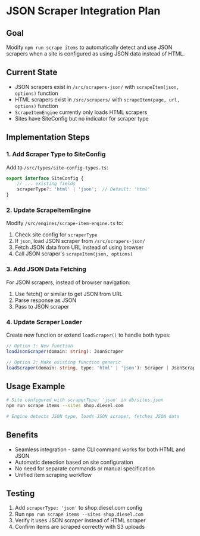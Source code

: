 # JSON Scraper Integration Plan

## Goal
Modify `npm run scrape items` to automatically detect and use JSON scrapers when a site is configured as using JSON data instead of HTML.

## Current State
- JSON scrapers exist in `/src/scrapers-json/` with `scrapeItem(json, options)` function
- HTML scrapers exist in `/src/scrapers/` with `scrapeItem(page, url, options)` function  
- `ScrapeItemEngine` currently only loads HTML scrapers
- Sites have SiteConfig but no indicator for scraper type

## Implementation Steps

### 1. Add Scraper Type to SiteConfig
Add to `/src/types/site-config-types.ts`:
```typescript
export interface SiteConfig {
    // ... existing fields
    scraperType?: 'html' | 'json';  // Default: 'html'
}
```

### 2. Update ScrapeItemEngine
Modify `/src/engines/scrape-item-engine.ts` to:
1. Check site config for `scraperType`
2. If `json`, load JSON scraper from `/src/scrapers-json/`
3. Fetch JSON data from URL instead of using browser
4. Call JSON scraper's `scrapeItem(json, options)`

### 3. Add JSON Data Fetching
For JSON scrapers, instead of browser navigation:
1. Use fetch() or similar to get JSON from URL
2. Parse response as JSON
3. Pass to JSON scraper

### 4. Update Scraper Loader
Create new function or extend `loadScraper()` to handle both types:
```typescript
// Option 1: New function
loadJsonScraper(domain: string): JsonScraper

// Option 2: Make existing function generic
loadScraper(domain: string, type: 'html' | 'json'): Scraper | JsonScraper
```

## Usage Example
```bash
# Site configured with scraperType: 'json' in db/sites.json
npm run scrape items --sites shop.diesel.com

# Engine detects JSON type, loads JSON scraper, fetches JSON data
```

## Benefits
- Seamless integration - same CLI command works for both HTML and JSON
- Automatic detection based on site configuration
- No need for separate commands or manual specification
- Unified item scraping workflow

## Testing
1. Add `scraperType: 'json'` to shop.diesel.com config
2. Run `npm run scrape items --sites shop.diesel.com`
3. Verify it uses JSON scraper instead of HTML scraper
4. Confirm items are scraped correctly with S3 uploads
